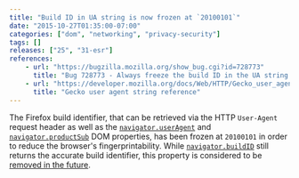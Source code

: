```yaml
---
title: "Build ID in UA string is now frozen at `20100101`"
date: "2015-10-27T01:35:00-07:00"
categories: ["dom", "networking", "privacy-security"]
tags: []
releases: ["25", "31-esr"]
references:
    - url: "https://bugzilla.mozilla.org/show_bug.cgi?id=728773"
      title: "Bug 728773 - Always freeze the build ID in the UA string at 20100101"
    - url: "https://developer.mozilla.org/docs/Web/HTTP/Gecko_user_agent_string_reference"
      title: "Gecko user agent string reference"
---
```

The Firefox build identifier, that can be retrieved via the HTTP `User-Agent` request header as well as the [`navigator.userAgent`](https://developer.mozilla.org/docs/Web/API/NavigatorID/userAgent) and [`navigator.productSub`](https://developer.mozilla.org/docs/Web/API/Navigator/productSub) DOM properties, has been frozen at `20100101` in order to reduce the browser's fingerprintability. While [`navigator.buildID`](https://developer.mozilla.org/docs/Web/API/Navigator/buildID) still returns the accurate build identifier, this property is considered to be [removed in the future](https://www.fxsitecompat.dev/en-CA/docs/2015/navigator-buildid-will-be-removed/).
